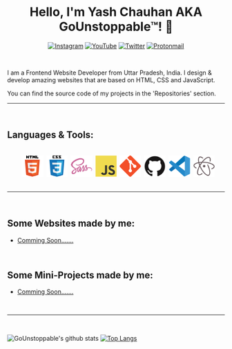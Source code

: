 <div style="text-align: center"> <h1>Hello, I'm Yash Chauhan AKA GoUnstoppable™! 👋 </h1>

[![Instagram](https://img.shields.io/badge/Instagram-E4405F?style=for-the-badge&logo=instagram&logoColor=white)](https://instagram.com/gounstoppable.exe)
[![YouTube](https://img.shields.io/badge/YouTube-FF0000?style=for-the-badge&logo=youtube&logoColor=white)](https://www.youtube.com/channel/UCP-j1Pfsly48IkagGLmz3wA)
[![Twitter](https://img.shields.io/badge/Twitter-1DA1F2?style=for-the-badge&logo=twitter&logoColor=white)](https://twitter.com/go_unstoppable)
[![Protonmail](https://img.shields.io/badge/ProtonMail-8B89CC?style=for-the-badge&logo=protonmail&logoColor=white)](mailto:gounstoppable.exe@protonnmail.com)
</div>
<br>
<p>I am a Frontend Website Developer from Uttar Pradesh, India. I design & develop amazing websites that are based on HTML, CSS and JavaScript.

You can find the source code of my projects in the 'Repositories' section.</p>

---
<br>

## Languages & Tools:
<br>
<div style="text-align: center; margin-left: 10px;">
<img src="https://raw.githubusercontent.com/devicons/devicon/master/icons/html5/html5-original-wordmark.svg" width="50px">
<img src="https://raw.githubusercontent.com/devicons/devicon/master/icons/css3/css3-original-wordmark.svg" width="50px" style="margin-left: 3px;">
<img src="https://raw.githubusercontent.com/devicons/devicon/master/icons/sass/sass-original.svg" width="50px" style="margin-left: 3px;">
<img src="https://raw.githubusercontent.com/devicons/devicon/master/icons/javascript/javascript-original.svg" width="50px" style="margin-left: 3px;">
<img src="https://raw.githubusercontent.com/devicons/devicon/2ae2a900d2f041da66e950e4d48052658d850630/icons/git/git-original.svg" width="50px" style="margin-left: 3px;">
<img src="https://raw.githubusercontent.com/devicons/devicon/2ae2a900d2f041da66e950e4d48052658d850630/icons/github/github-original.svg" width="50px" style="margin-left: 3px;">
<img src="https://raw.githubusercontent.com/devicons/devicon/2ae2a900d2f041da66e950e4d48052658d850630/icons/vscode/vscode-original.svg" width="50px" style="margin-left: 3px;">
<img src="https://raw.githubusercontent.com/devicons/devicon/2ae2a900d2f041da66e950e4d48052658d850630/icons/atom/atom-original.svg" width="50px" style="margin-left: 3px;">
</div>
<br>

---
<br>

## Some Websites made by me:
<ul>
<li><a href="#">Comming Soon.......</a></li>
</ul>
<br>

## Some Mini-Projects made by me:
<ul>
<li><a href="#">Comming Soon.......</a></li>
</ul>

<br>

---
<br>

![GoUnstoppable's github stats](https://github-readme-stats.vercel.app/api?username=gounstoppable-exe&theme=dark)
[![Top Langs](https://github-readme-stats.vercel.app/api/top-langs/?username=gounstoppable-exe&theme=dark&layout=compact)](https://github.com/anuraghazra/github-readme-stats)
